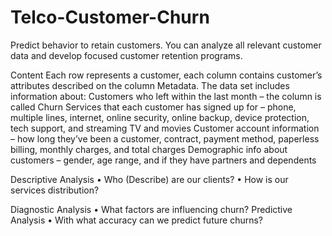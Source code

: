# Telco-Customer-Churn
Predict behavior to retain customers. You can analyze all relevant customer data and develop focused customer retention programs.


Content
Each row represents a customer, each column contains customer’s attributes described on the column Metadata.
The data set includes information about:
Customers who left within the last month – the column is called Churn
Services that each customer has signed up for – phone, multiple lines, internet, online security, online backup, device protection, tech support, and streaming TV and movies
Customer account information – how long they’ve been a customer, contract, payment method, paperless billing, monthly charges, and total charges
Demographic info about customers – gender, age range, and if they have partners and dependents

Descriptive Analysis
•	Who (Describe) are our clients?
•	How is our services distribution?


Diagnostic Analysis
•	What factors are influencing churn? 
Predictive Analysis
•	With what accuracy can we predict future churns?

